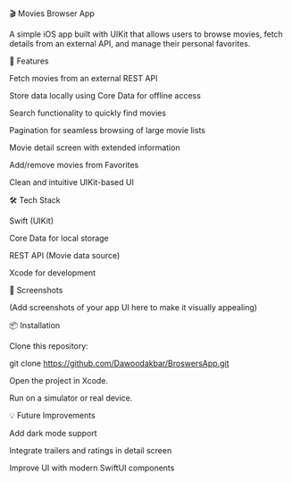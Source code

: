 🎬 Movies Browser App

A simple iOS app built with UIKit that allows users to browse movies, fetch details from an external API, and manage their personal favorites.

🚀 Features

Fetch movies from an external REST API

Store data locally using Core Data for offline access

Search functionality to quickly find movies

Pagination for seamless browsing of large movie lists

Movie detail screen with extended information

Add/remove movies from Favorites

Clean and intuitive UIKit-based UI

🛠️ Tech Stack

Swift (UIKit)

Core Data for local storage

REST API (Movie data source)

Xcode for development

📸 Screenshots

(Add screenshots of your app UI here to make it visually appealing)

📦 Installation

Clone this repository:

git clone https://github.com/Dawoodakbar/BroswersApp.git


Open the project in Xcode.

Run on a simulator or real device.

💡 Future Improvements

Add dark mode support

Integrate trailers and ratings in detail screen

Improve UI with modern SwiftUI components

